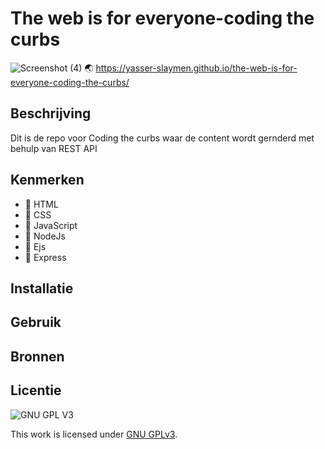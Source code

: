 
# The web is for everyone-coding the curbs


![Screenshot (4)](https://user-images.githubusercontent.com/90189815/162079511-f3da01b2-cb6b-4b7b-8792-cad14e6eb26f.png)
🌏 https://yasser-slaymen.github.io/the-web-is-for-everyone-coding-the-curbs/
## Beschrijving
Dit is de repo voor Coding the curbs waar de content wordt gernderd met behulp van REST API


## Kenmerken
* 🤖 HTML
* 🤖 CSS
* 🤖  JavaScript
* 🤖 NodeJs 
* 🤖  Ejs
* 🤖  Express

## Installatie

## Gebruik

## Bronnen

## Licentie

![GNU GPL V3](https://www.gnu.org/graphics/gplv3-127x51.png)

This work is licensed under [GNU GPLv3](./LICENSE).
